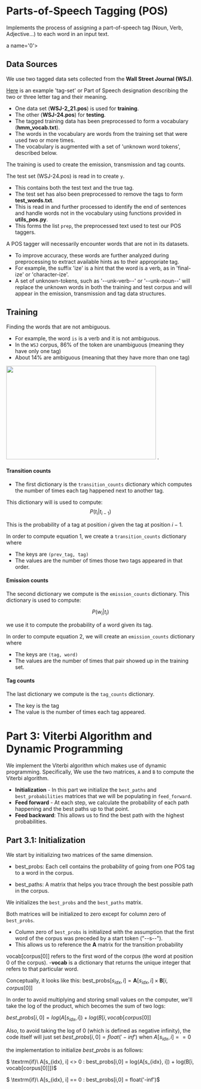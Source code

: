 # Parts-of-Speech Tagging (POS)

Implements the process of assigning a part-of-speech tag (Noun, Verb, Adjective...) to each word in an input text.

a name='0'></a>
##  Data Sources
We use two tagged data sets collected from the **Wall Street Journal (WSJ)**. 

[Here](http://relearn.be/2015/training-common-sense/sources/software/pattern-2.6-critical-fork/docs/html/mbsp-tags.html) is an example 'tag-set' or Part of Speech designation describing the two or three letter tag and their meaning. 
- One data set (**WSJ-2_21.pos**) is used for **training**.
- The other (**WSJ-24.pos**) for **testing**. 
- The tagged training data has been preprocessed to form a vocabulary (**hmm_vocab.txt**). 
- The words in the vocabulary are words from the training set that were used two or more times. 
- The vocabulary is augmented with a set of 'unknown word tokens', described below. 

The training is used to create the emission, transmission and tag counts. 

The test set (WSJ-24.pos) is read in to create `y`. 
- This contains both the test text and the true tag. 
- The test set has also been preprocessed to remove the tags to form **test_words.txt**. 
- This is read in and further processed to identify the end of sentences and handle words not in the vocabulary using functions provided in **utils_pos.py**. 
- This forms the list `prep`, the preprocessed text used to test our  POS taggers.

A POS tagger will necessarily encounter words that are not in its datasets. 
- To improve accuracy, these words are further analyzed during preprocessing to extract available hints as to their appropriate tag. 
- For example, the suffix 'ize' is a hint that the word is a verb, as in 'final-ize' or 'character-ize'. 
- A set of unknown-tokens, such as '--unk-verb--' or '--unk-noun--' will replace the unknown words in both the training and test corpus and will appear in the emission, transmission and tag data structures.



<a name='1.1'></a>
##  Training

 Finding  the words that are not ambiguous. 
- For example, the word `is` is a verb and it is not ambiguous. 
- In the `WSJ` corpus, $86$% of the token are unambiguous (meaning they have only one tag) 
- About $14\%$ are ambiguous (meaning that they have more than one tag)

<img src = "images/pos.png" style="width:400px;height:250px;"/>
. 

#### Transition counts
- The first dictionary is the `transition_counts` dictionary which computes the number of times each tag happened next to another tag. 

This dictionary will is used to compute: 
$$P(t_i |t_{i-1}) \tag{1}$$

This is the probability of a tag at position $i$ given the tag at position $i-1$.

In order to compute equation 1, we create a `transition_counts` dictionary where 
- The keys are `(prev_tag, tag)`
- The values are the number of times those two tags appeared in that order. 

#### Emission counts

The second dictionary we compute is the `emission_counts` dictionary. This dictionary is used to compute:

$$P(w_i|t_i)\tag{2}$$

we use it to compute the probability of a word given its tag. 

In order  to compute equation 2, we  will create an `emission_counts` dictionary where 
- The keys are `(tag, word)` 
- The values are the number of times that pair showed up in the  training set. 

#### Tag counts

The last dictionary we compute is the `tag_counts` dictionary. 
- The key is the tag 
- The value is the number of times each tag appeared.

<a name='3'></a>
# Part 3: Viterbi Algorithm and Dynamic Programming

We implement the Viterbi algorithm which makes use of dynamic programming. Specifically, We use the two matrices, `A` and `B` to compute the Viterbi algorithm.  

* **Initialization** - In this part we initialize the `best_paths` and `best_probabilities` matrices that we will be populating in `feed_forward`.
* **Feed forward** - At each step, we calculate the probability of each path happening and the best paths up to that point. 
* **Feed backward**: This allows us to find the best path with the highest probabilities. 

<a name='3.1'></a>
## Part 3.1:  Initialization 

We start by initializing two matrices of the same dimension. 

- best_probs: Each cell contains the probability of going from one POS tag to a word in the corpus.

- best_paths: A matrix that helps you trace through the best possible path in the corpus. 

We initializes the `best_probs` and the `best_paths` matrix. 

Both matrices will be initialized to zero except for column zero of `best_probs`.  
- Column zero of `best_probs` is initialized with the assumption that the first word of the corpus was preceded by a start token ("--s--"). 
- This allows us to reference the **A** matrix for the transition probability

vocab[corpus[0]] refers to the first word of the corpus (the word at position 0 of the corpus). 
-**vocab** is a dictionary that returns the unique integer that refers to that particular word.

Conceptually, it looks like this:
$\textrm{best_probs}[s_{idx}, i] = \mathbf{A}[s_{idx}, i] \times \mathbf{B}[i, corpus[0] ]$


In order to avoid multiplying and storing small values on the computer, we'll take the log of the product, which becomes the sum of two logs:

$best\_probs[i,0] = log(A[s_{idx}, i]) + log(B[i, vocab[corpus[0]]$

Also, to avoid taking the log of 0 (which is defined as negative infinity), the code itself will just set $best\_probs[i,0] = float('-inf')$ when $A[s_{idx}, i] == 0$

the implementation to initialize $best\_probs$ is as follows:

$ \textrm{if}\ A[s_{idx}, i] <> 0 : best\_probs[i,0] = log(A[s_{idx}, i]) + log(B[i, vocab[corpus[0]]])$

$ \textrm{if}\ A[s_{idx}, i] == 0 : best\_probs[i,0] = float('-inf')$